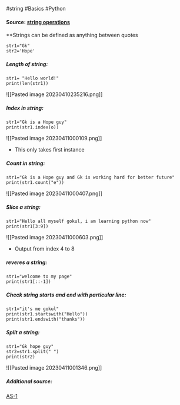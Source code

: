 #string #Basics  #Python 

#### Source: [string operations](https://www.learnpython.org/en/Basic_String_Operations)

**Strings can be defined as anything between quotes

```
str1="Gk"
str2='Hope'
```

##### Length of string:
```
str1= "Hello world!"
print(len(str1))
```

![[Pasted image 20230410235216.png]]

##### Index in string:
```
str1="Gk is a Hope guy"
print(str1.index(o))
```

![[Pasted image 20230411000109.png]]
* This only takes first instance

##### Count in string:
```
str1="Gk is a Hope guy and Gk is working hard for better future"
print(str1.count("e"))
```
![[Pasted image 20230411000407.png]]


##### Slice a string:
```
str1="Hello all myself gokul, i am learning python now"
print(str1[3:9])
```
![[Pasted image 20230411000603.png]]
* Output from index 4 to 8

##### reveres a string:
```
str1="welcome to my page"
print(str1[::-1])
```

##### Check string starts and end with particular line:
```
str1="it's me gokul"
print(str1.startswith("Hello"))
print(str1.endswith("thanks"))
```

##### Split a string:
```
str1="Gk hope guy"
str2=str1.split(" ")
print(str2)
```

![[Pasted image 20230411001346.png]]


##### Additional source:
[AS-1](https://thispointer.com/python-how-to-remove-characters-from-a-string-by-index/)
